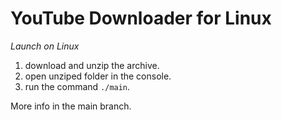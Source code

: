 # YouTube Downloader for Linux

*Launch on Linux*

1. download and unzip the archive.
2. open unziped folder in the console.
3. run the command `./main`.

More info in the main branch.
